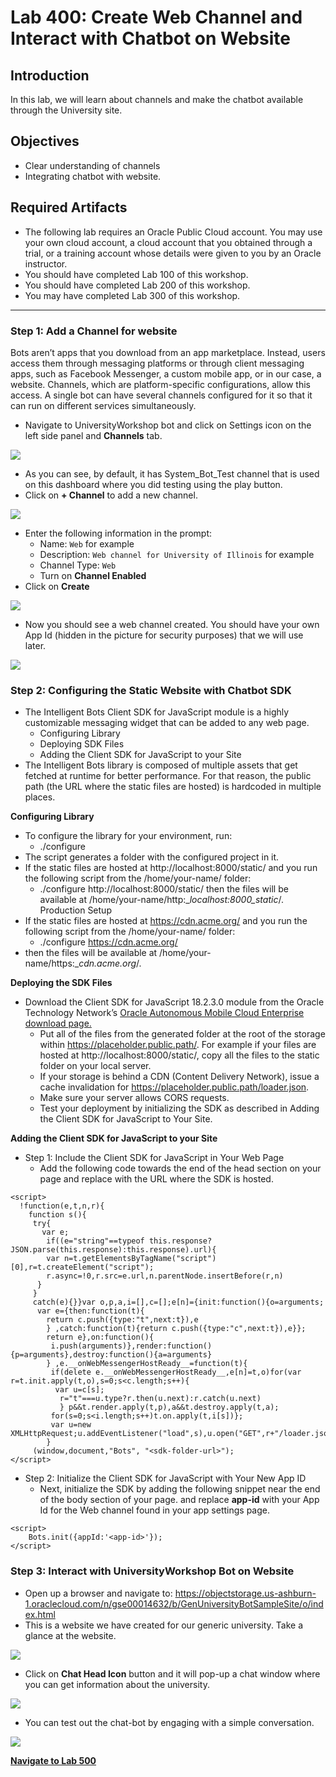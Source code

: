 # Lab 400: Create Web Channel and Interact with Chatbot on Website
## Introduction
In this lab, we will learn about channels and make the chatbot available through the University site.

## Objectives
- Clear understanding of channels
- Integrating chatbot with website.

## Required Artifacts
- The following lab requires an Oracle Public Cloud account. You may use your own cloud account, a cloud account that you obtained through a trial, or a training account whose details were given to you by an Oracle instructor.
- You should have completed Lab 100 of this workshop.
- You should have completed Lab 200 of this workshop.
- You may have completed Lab 300 of this workshop.

---
### Step 1: Add a Channel for website
Bots aren’t apps that you download from an app marketplace. Instead, users access them through messaging platforms or through client messaging apps, such as Facebook Messenger, a custom mobile app, or in our case, a website. Channels, which are platform-specific configurations, allow this access. A single bot can have several channels configured for it so that it can run on different services simultaneously.

- Navigate to UniversityWorkshop bot and click on Settings icon on the left side panel and **Channels** tab.

![](./images/400/1.png)

- As you can see, by default, it has System_Bot_Test channel that is used on this dashboard where you did testing using the play button. 
- Click on **+ Channel** to add a new channel.

![](./images/400/2.png)

- Enter the following information in the prompt:
    - Name: `Web` for example
    - Description: `Web channel for University of Illinois` for example
    - Channel Type: `Web`
    - Turn on **Channel Enabled**
- Click on **Create**

![](./images/400/3.png)

- Now you should see a web channel created. You should have your own App Id (hidden in the picture for security purposes) that we will use later.

![](./images/400/4.png)

### Step 2: Configuring the Static Website with Chatbot SDK
- The Intelligent Bots Client SDK for JavaScript module is a highly customizable messaging widget that can be added to any web page.
    - Configuring Library
    - Deploying SDK Files
    - Adding the Client SDK for JavaScript to your Site
- The Intelligent Bots library is composed of multiple assets that get fetched at runtime for better performance. For that reason, the public path (the URL where the static files are hosted) is hardcoded in multiple places.

**Configuring Library**
- To configure the library for your environment, run:
    - ./configure 
- The script generates a folder with the configured project in it.
- If the static files are hosted at http://localhost:8000/static/ and you run the following script from the /home/your-name/ folder:
    - ./configure http://localhost:8000/static/
then the files will be available at /home/your-name/http:__localhost:8000_static_/.
Production Setup
- If the static files are hosted at https://cdn.acme.org/ and you run the following script from the /home/your-name/ folder:
    -   ./configure https://cdn.acme.org/
- then the files will be available at /home/your-name/https:__cdn.acme.org_/.

**Deploying the SDK Files**
- Download the Client SDK for JavaScript 18.2.3.0 module from the Oracle Technology Network’s <a href="http://www.oracle.com/technetwork/topics/cloud/downloads/amce-downloads-4478270.html">Oracle Autonomous Mobile Cloud Enterprise download page.</a>
    - Put all of the files from the generated folder at the root of the storage within https://placeholder.public.path/. For example if your files are hosted at http://localhost:8000/static/, copy all the files to the static folder on your local server.
    - If your storage is behind a CDN (Content Delivery Network), issue a cache invalidation for https://placeholder.public.path/loader.json.
    - Make sure your server allows CORS requests.
    - Test your deployment by initializing the SDK as described in Adding the Client SDK for JavaScript to Your Site.

**Adding the Client SDK for JavaScript to your Site**
- Step 1: Include the Client SDK for JavaScript in Your Web Page
    - Add the following code towards the end of the head section on your page and replace <sdk-folder-url> with the URL where the SDK is hosted.
    
```
<script> 
  !function(e,t,n,r){ 
    function s(){
     try{
       var e;
        if((e="string"==typeof this.response?JSON.parse(this.response):this.response).url){
        var n=t.getElementsByTagName("script")[0],r=t.createElement("script");
        r.async=!0,r.src=e.url,n.parentNode.insertBefore(r,n)
      }
     }
     catch(e){}}var o,p,a,i=[],c=[];e[n]={init:function(){o=arguments;
      var e={then:function(t){
        return c.push({type:"t",next:t}),e
        } ,catch:function(t){return c.push({type:"c",next:t}),e}};
        return e},on:function(){
         i.push(arguments)},render:function(){p=arguments},destroy:function(){a=arguments}
        } ,e.__onWebMessengerHostReady__=function(t){
         if(delete e.__onWebMessengerHostReady__,e[n]=t,o)for(var r=t.init.apply(t,o),s=0;s<c.length;s++){
          var u=c[s];
           r="t"===u.type?r.then(u.next):r.catch(u.next)
           } p&&t.render.apply(t,p),a&&t.destroy.apply(t,a);
         for(s=0;s<i.length;s++)t.on.apply(t,i[s])};
         var u=new XMLHttpRequest;u.addEventListener("load",s),u.open("GET",r+"/loader.json",!0),u.responseType="json",u.send() 
        }
     (window,document,"Bots", "<sdk-folder-url>"); 
</script>

```

- Step 2: Initialize the Client SDK for JavaScript with Your New App ID
    - Next, initialize the SDK by adding the following snippet near the end of the body section of your page. and replace **app-id** with your App Id for the Web channel found in your app settings page.

```
<script>
    Bots.init({appId:'<app-id>'});
</script>

```

### Step 3: Interact with UniversityWorkshop Bot on Website
- Open up a browser and navigate to: https://objectstorage.us-ashburn-1.oraclecloud.com/n/gse00014632/b/GenUniversityBotSampleSite/o/index.html
- This is a website we have created for our generic university. Take a glance at the website. 

![](./images/400/7.png)

- Click on **Chat Head Icon** button and it will pop-up a chat window where you can get information about the university.

![](./images/400/8.png)

- You can test out the chat-bot by engaging with a simple conversation.

![](./images/400/9.png)

**[Navigate to Lab 500](Lab500.md)**